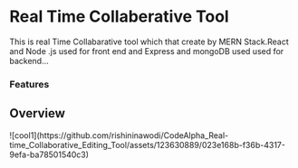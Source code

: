 <h1>Real Time Collaberative Tool </h1>
<p>This is real Time Collabarative  tool which that create by MERN Stack.React and Node .js used for front end and  Express and mongoDB used used for backend...</p>
<h3>Features</h3>


<h2>Overview</h2>
![cool1](https://github.com/rishininawodi/CodeAlpha_Real-time_Collaborative_Editing_Tool/assets/123630889/023e168b-f36b-4317-9efa-ba78501540c3)


